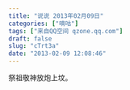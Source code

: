 ```yaml
---
title: "说说 2013年02月09日"
categories: ["嘀咕"]
tags: ["来自QQ空间 qzone.qq.com"]
draft: false
slug: "cTrt3a"
date: "2013-02-09 12:08:46"
---
```


祭祖敬神放炮上坟。
